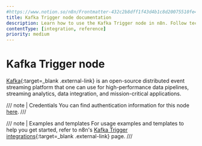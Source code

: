 ```yaml
---
#https://www.notion.so/n8n/Frontmatter-432c2b8dff1f43d4b1c8d20075510fe4
title: Kafka Trigger node documentation
description: Learn how to use the Kafka Trigger node in n8n. Follow technical documentation to integrate Kafka Trigger node into your workflows.
contentType: [integration, reference]
priority: medium
---
```


# Kafka Trigger node

[Kafka](https://kafka.apache.org/){:target=_blank .external-link} is an open-source distributed event streaming platform that one can use for high-performance data pipelines, streaming analytics, data integration, and mission-critical applications.

/// note | Credentials
You can find authentication information for this node [here](/integrations/builtin/credentials/kafka/).
///

/// note | Examples and templates
For usage examples and templates to help you get started, refer to n8n's [Kafka Trigger integrations](https://n8n.io/integrations/kafka-trigger/){:target=_blank .external-link} page.
///

